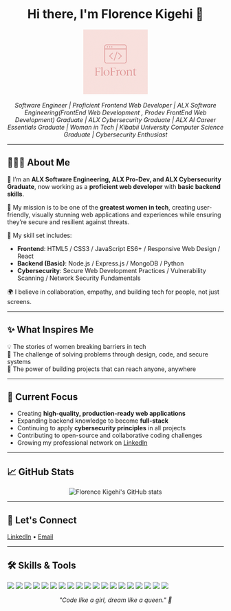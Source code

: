 <h1 align="center">Hi there, I'm Florence Kigehi 👋</h1>

<p align="center">
  <img src="assets/mylogo.png" alt="Florence Kigehi Logo" width="150"/>
</p>


<p align="center">
  <i> Software Engineer | Proficient Frontend Web Developer | ALX Software Engineering(FrontEnd Web Development , Prodev FrontEnd Web Development) Graduate | ALX Cybersecurity Graduate | ALX AI Career Essentials Graduate | Woman in Tech | Kibabii University Computer Science Graduate | Cybersecurity Enthusiast</i>
</p>

---

## 👩🏽‍💻 About Me  

🌸 I’m an **ALX Software Engineering, ALX Pro-Dev, and ALX Cybersecurity Graduate**, now working as a **proficient web developer** with **basic backend skills**.  

🌱 My mission is to be one of the **greatest women in tech**, creating user-friendly, visually stunning web applications and experiences while ensuring they’re secure and resilient against threats.  

🚀 My skill set includes:
- **Frontend**: HTML5 / CSS3 / JavaScript ES6+ / Responsive Web Design / React  
- **Backend (Basic)**: Node.js / Express.js / MongoDB / Python
- **Cybersecurity**: Secure Web Development Practices / Vulnerability Scanning / Network Security Fundamentals  

🌍 I believe in collaboration, empathy, and building tech for people, not just screens.

---

## ✨ What Inspires Me  

💡 The stories of women breaking barriers in tech  
💪 The challenge of solving problems through design, code, and secure systems  
📱 The power of building projects that can reach anyone, anywhere  

---

## 🔭 Current Focus  

- Creating **high-quality, production-ready web applications**  
- Expanding backend knowledge to become **full-stack**  
- Continuing to apply **cybersecurity principles** in all projects  
- Contributing to open-source and collaborative coding challenges  
- Growing my professional network on [LinkedIn](https://www.linkedin.com/in/florence-kigehi-3401a1316)  

---

## 📈 GitHub Stats  

<p align="center">
  <img src="https://github-readme-stats.vercel.app/api?username=kigehiflorence&show_icons=true&theme=radical" alt="Florence Kigehi's GitHub stats" />
</p>

---

## 📌 Let's Connect  

<p align="left">
 <a href="https://www.linkedin.com/in/florence-kigehi-3401a1316" target="_blank">LinkedIn</a> •
 <a href="mailto:florencekigehi@gmail.com">Email</a>
</p>

---

## 🛠️ Skills & Tools

<p>
  <!-- Core Frontend -->
  <img src="https://img.shields.io/badge/HTML5-E34F26?style=for-the-badge&logo=html5&logoColor=white"/>
  <img src="https://img.shields.io/badge/CSS3-1572B6?style=for-the-badge&logo=css3&logoColor=white"/>
  <img src="https://img.shields.io/badge/JavaScript-F7DF1E?style=for-the-badge&logo=javascript&logoColor=black"/>
  <img src="https://img.shields.io/badge/TypeScript-3178C6?style=for-the-badge&logo=typescript&logoColor=white"/>
  <img src="https://img.shields.io/badge/SCSS-CC6699?style=for-the-badge&logo=sass&logoColor=white"/>
  <img src="https://img.shields.io/badge/Sass-CC6699?style=for-the-badge&logo=sass&logoColor=white"/>
  <img src="https://img.shields.io/badge/Tailwind_CSS-38B2AC?style=for-the-badge&logo=tailwind-css&logoColor=white"/>
  <img src="https://img.shields.io/badge/Responsive%20Design-000000?style=for-the-badge&logo=responsive-design&logoColor=white"/>
  
  <!-- Frameworks & Libraries -->
  <img src="https://img.shields.io/badge/React-20232A?style=for-the-badge&logo=react&logoColor=61DAFB"/>
  <img src="https://img.shields.io/badge/Next.js-000000?style=for-the-badge&logo=next.js&logoColor=white"/>
  <img src="https://img.shields.io/badge/Node.js-43853D?style=for-the-badge&logo=node.js&logoColor=white"/>
  <img src="https://img.shields.io/badge/Express.js-000000?style=for-the-badge&logo=express&logoColor=white"/>
  
  <!-- Backend & APIs -->
  <img src="https://img.shields.io/badge/REST%20APIs-02569B?style=for-the-badge&logo=postman&logoColor=white"/>
  <img src="https://img.shields.io/badge/RESTful%20Web%20Services-FF6C37?style=for-the-badge&logo=swagger&logoColor=white"/>
  <img src="https://img.shields.io/badge/MongoDB-47A248?style=for-the-badge&logo=mongodb&logoColor=white"/>
  
  <!-- Tools & Platforms -->
  <img src="https://img.shields.io/badge/Version%20Control%20(Git)-F05032?style=for-the-badge&logo=git&logoColor=white"/>
  <img src="https://img.shields.io/badge/Figma-F24E1E?style=for-the-badge&logo=figma&logoColor=white"/>
  <img src="https://img.shields.io/badge/Data%20Management-4A90E2?style=for-the-badge&logo=databricks&logoColor=white"/>
  
  <!-- Programming Languages -->
  <img src="https://img.shields.io/badge/Python-3776AB?style=for-the-badge&logo=python&logoColor=white"/>
</p>



<p align="center">
  <i>"Code like a girl, dream like a queen." 👑</i>
</p>
